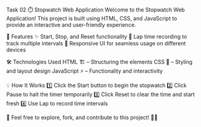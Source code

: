 Task 02
⏱️ Stopwatch Web Application
Welcome to the Stopwatch Web Application! This project is built using HTML, CSS, and JavaScript to provide an interactive and user-friendly experience.

🚀 Features
✨ Start, Stop, and Reset functionality
📌 Lap time recording to track multiple intervals
🎨 Responsive UI for seamless usage on different devices

🛠️ Technologies Used
HTML 🏗️ – Structuring the elements
CSS 🎨 – Styling and layout design
JavaScript ⚡ – Functionality and interactivity

💡 How It Works
1️⃣ Click the Start button to begin the stopwatch
2️⃣ Click Pause to halt the timer temporarily
3️⃣ Click Reset to clear the time and start fresh
4️⃣ Use Lap to record time intervals

📂 Feel free to explore, fork, and contribute to this project! 🚀🎉








